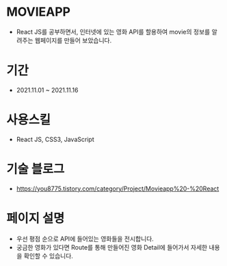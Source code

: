 MOVIEAPP
====================================
* React JS를 공부하면서, 인터넷에 있는 영화 API를 할용하여 movie의 정보를 알려주는 웹페이지를 만들어 보았습니다.

기간
============
* 2021.11.01 ~ 2021.11.16

사용스킬
============
* React JS, CSS3, JavaScript

기술 블로그
=============
* https://you8775.tistory.com/category/Project/Movieapp%20-%20React

페이지 설명
===============
* 우선 평점 순으로 API에 들어있는 영화들을 전시합니다.
* 궁금한 영화가 있다면 Route를 통해 만들어진 영화 Detail에 들어가서 자세한 내용을 확인할 수 있습니다.